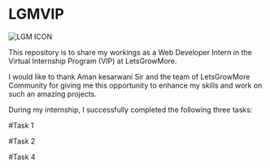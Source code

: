 # LGMVIP

![LGM ICON](https://github.com/JSadikot/LGMVIP/assets/128896597/7c95f6ce-affd-4839-8b95-347185dc5e8a)

This repository is to share my workings as a Web Developer Intern in the Virtual Internship Program (VIP) at LetsGrowMore.

I would like to thank Aman kesarwani Sir and the team of LetsGrowMore Community for giving me this opportunity to enhance my skills and work on such an amazing projects.

During my internship, I successfully completed the following three tasks:

#Task 1

#Task 2

#Task 4
